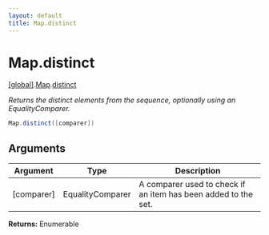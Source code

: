 ```yaml
---
layout: default
title: Map.distinct
---
```


# Map.distinct

[\[global\]]({{site.baseurl}}/docs/).[Map]({{site.baseurl}}/docs/Map/).[distinct]({{site.baseurl}}/docs/Map/distinct/)

_Returns the distinct elements from the sequence, optionally using an EqualityComparer._

```cs
Map.distinct([comparer])
```

## Arguments

<table>
  <col width="15%">
  <col width="15%">
  <thead>
    <tr>
      <th>Argument</th>
      <th>Type</th>
      <th>Description</th>
    </tr>
  </thead>
  <tbody>
    <tr>
      <td>[comparer]</td>
      <td>EqualityComparer</td>
      <td>A comparer used to check if an item has been added to the set.</td>
    </tr>
  </tbody>
</table>

**Returns:** Enumerable
